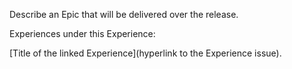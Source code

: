 Describe an Epic that will be delivered over the release.

Experiences under this Experience:

 [Title of the linked Experience](hyperlink to the Experience issue).
